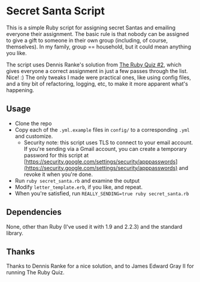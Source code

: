 # Secret Santa Script

This is a simple Ruby script for assigning secret Santas and emailing everyone their assignment. The basic rule is that nobody can be assigned to give a gift to someone in their own group (including, of course, themselves). In my family, group == household, but it could mean anything you like.

The script uses Dennis Ranke's solution from [The Ruby Quiz #2](http://www.rubyquiz.com/quiz2.html), which gives everyone a correct assignment in just a few passes through the list. Nice! :) The only tweaks I made were practical ones, like using config files, and a tiny bit of refactoring, logging, etc, to make it more apparent what's happening.

## Usage

- Clone the repo
- Copy each of the `.yml.example` files in `config/` to a corresponding `.yml` and customize.
  - Security note: this script uses TLS to connect to your email account. If you're sending via a Gmail account, you can create a temporary password for this script at [https://security.google.com/settings/security/apppasswords](https://security.google.com/settings/security/apppasswords) and revoke it when you're done.
- Run `ruby secret_santa.rb` and examine the output
- Modify `letter_template.erb`, if you like, and repeat.
- When you're satisfied, run `REALLY_SENDING=true ruby secret_santa.rb`

## Dependencies

None, other than Ruby (I've used it with 1.9 and 2.2.3) and the standard library.

## Thanks

Thanks to Dennis Ranke for a nice solution, and to James Edward Gray II for running The Ruby Quiz.
